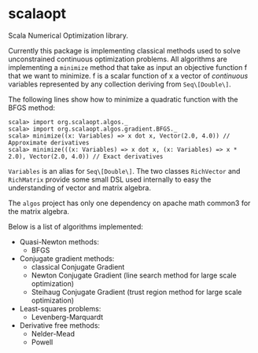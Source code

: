 scalaopt
========

Scala Numerical Optimization library.

Currently this package is implementing classical methods used to solve unconstrained continuous 
optimization problems. All algorithms are implementing a `minimize` method that take as input an
objective function f that we want to minimize. f is a scalar function of x a vector of _continuous_
variables represented by any collection deriving from `Seq\[Double\]`.

The following lines show how to minimize a quadratic function with the BFGS method:

    scala> import org.scalaopt.algos._
    scala> import org.scalaopt.algos.gradient.BFGS._
    scala> minimize((x: Variables) => x dot x, Vector(2.0, 4.0)) // Approximate derivatives
    scala> minimize(((x: Variables) => x dot x, (x: Variables) => x * 2.0), Vector(2.0, 4.0)) // Exact derivatives

`Variables` is an alias for `Seq\[Double\]`. The two classes `RichVector` and `RichMatrix` provide
some small DSL used internally to easy the understanding of vector and matrix algebra.

The `algos` project has only one dependency on apache math common3 for the matrix algebra.

Below is a list of algorithms implemented:

* Quasi-Newton methods: 
    * BFGS
* Conjugate gradient methods: 
    * classical Conjugate Gradient
    * Newton Conjugate Gradient (line search method for large scale optimization)
    * Steihaug Conjugate Gradient (trust region method for large scale optimization)
* Least-squares problems:
    * Levenberg-Marquardt
* Derivative free methods:
    * Nelder-Mead
    * Powell
